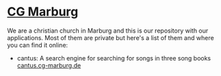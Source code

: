 # [CG Marburg](https://www.cg-marburg.de)

We are a christian church in Marburg and this is our repository with our applications.
Most of them are private but here's a list of them and where you can find it online:

- cantus: A search engine for searching for songs in three song books  
  [cantus.cg-marburg.de](https://cantus.cg-marburg.de)
